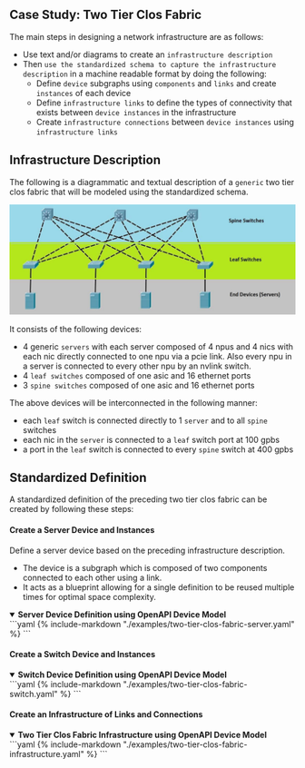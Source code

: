 ## Case Study: Two Tier Clos Fabric
The main steps in designing a network infrastructure are as follows:

* Use text and/or diagrams to create an `infrastructure description`
* Then `use the standardized schema to capture the infrastructure description` in a machine readable format by doing the following:
    * Define `device` subgraphs using `components` and `links` and create `instances` of each device
    * Define `infrastructure links` to define the types of connectivity that exists between `device instances` in the infrastructure
    * Create `infrastructure connections` between `device instances` using `infrastructure links`

## Infrastructure Description
The following is a diagrammatic and textual description of a `generic` two tier clos fabric that will be modeled using the standardized schema.

![spine and leaf](./images/spine-and-leaf.jpg)

It consists of the following devices:

* 4 generic `servers` with each server composed of 4 npus and 4 nics with each nic directly connected to one npu via a pcie link.  Also every npu in a server is connected to every other npu by an nvlink switch.
* 4 `leaf switches` composed of one asic and 16 ethernet ports
* 3 `spine switches` composed of one asic and 16 ethernet ports

The above devices will be interconnected in the following manner:

* each `leaf` switch is connected directly to 1 `server` and to all `spine` switches
* each nic in the `server` is connected to a `leaf` switch port at 100 gpbs
* a port in the `leaf` switch is connected to every `spine` switch at 400 gpbs

## Standardized Definition
A standardized definition of the preceding two tier clos fabric can be created by following these steps:

#### Create a Server Device and Instances
Define a server device based on the preceding infrastructure description.

* The device is a subgraph which is composed of two components connected to each other using a link.
* It acts as a blueprint allowing for a single definition to be reused multiple times for optimal space complexity.
<details open>
<summary><strong>Server Device Definition using OpenAPI Device Model</strong></summary>
```yaml
{% include-markdown "./examples/two-tier-clos-fabric-server.yaml" %}
```
</details>

#### Create a Switch Device and Instances
<details open>
<summary><strong>Switch Device Definition using OpenAPI Device Model</strong></summary>
```yaml
{% include-markdown "./examples/two-tier-clos-fabric-switch.yaml" %}
```
</details>

#### Create an Infrastructure of Links and Connections
<details open>
<summary><strong>Two Tier Clos Fabric Infrastructure using OpenAPI Device Model</strong></summary>
```yaml
{% include-markdown "./examples/two-tier-clos-fabric-infrastructure.yaml" %}
```
</details>

